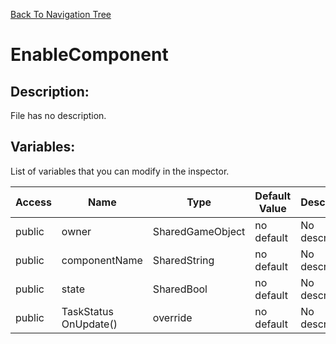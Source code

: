 [Back To Navigation Tree](https://wesleywh.github.io/GameDevRepo/docs/navigation.html)
# EnableComponent

## Description:
File has no description.

## Variables:
List of variables that you can modify in the inspector.

|Access|Name|Type|Default Value|Description|
|---|---|---|---|---|
|public|owner|SharedGameObject|no default|No description.|
|public|componentName|SharedString|no default|No description.|
|public|state|SharedBool|no default|No description.|
|public|TaskStatus OnUpdate()|override|no default|No description.|
